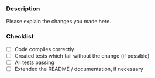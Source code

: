 ### Description

Please explain the changes you made here.

### Checklist

- [ ] Code compiles correctly
- [ ] Created tests which fail without the change (if possible)
- [ ] All tests passing
- [ ] Extended the README / documentation, if necessary